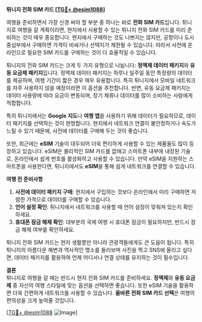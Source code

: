 **튀니지 전화 SIM 카드 [[TG💪+ @esim1088](https://t.me/s/esim1088)]**

여행을 준비하면서 가장 신경 써야 할 부분 중 하나는 바로 **전화 SIM 카드**입니다. 튀니지로 여행을 갈 계획이라면, 현지에서 사용할 수 있는 튀니지 전화 SIM 카드를 미리 준비하는 것이 매우 중요합니다. 현지에서 구매하는 것도 나쁘지는 않지만, 공항이나 도시 중심부에서 구매하면 가격이 비싸거나 선택지가 제한될 수 있습니다. 따라서 사전에 온라인으로 필요한 SIM 카드를 구매하는 것이 더 효율적일 수 있습니다.

튀니지의 전화 SIM 카드는 크게 두 가지 유형으로 나뉩니다: **정액제 데이터 패키지**와 **유동 요금제 패키지**입니다. 정액제 데이터 패키지는 하루나 일주일 동안 특정량의 데이터를 제공하며, 여행 기간이 짧은 경우 매우 유용합니다. 특히 튀니지에서 모바일 네트워크를 자주 사용하지 않을 예정이라면 이 옵션을 추천합니다. 반면, 유동 요금제 패키지는 데이터 사용량에 따라 요금이 변동되며, 장기 체류나 데이터를 많이 소비하는 사람에게 적합합니다.

특히 튀니지에서는 **Google 지도**나 **여행 앱**을 사용하기 위해 데이터가 필요하므로, 데이터 패키지를 선택하는 것이 현명합니다. 현지에서 네트워크 연결이 불안정하거나 속도가 느릴 수 있기 때문에, 사전에 데이터를 구매해 두는 것이 좋습니다.

또한, 최근에는 **eSIM** 기술이 대두되어 더욱 편리하게 사용할 수 있는 제품들도 많이 등장하고 있습니다. eSIM은 물리적인 SIM 카드를 없애고 스마트폰 내부에 내장된 기술로, 온라인에서 쉽게 번호를 활성화하고 사용할 수 있습니다. 만약 eSIM을 지원하는 스마트폰을 사용한다면, 튀니지에서도 **eSIM**을 통해 쉽게 네트워크를 연결할 수 있습니다.

**여행 전 준비사항**  
1. **사전에 데이터 패키지 구매**: 현지에서 구입하는 것보다 온라인에서 미리 구매하면 저렴한 가격으로 데이터를 구매할 수 있습니다.  
2. **언어 설정 확인**: 튀니지에서 네트워크를 사용할 때 언어 설정이 맞춰져 있는지 확인하세요.  
3. **휴대폰 잠금 해제 확인**: 대부분의 국제 여행 시 휴대폰 잠금이 필요하지만, 반드시 잠금 해제 여부를 확인하세요.  

튀니지 전화 SIM 카드는 현지 생활뿐만 아니라 관광객들에게도 큰 도움이 됩니다. 특히 튀니지의 아름다운 해변과 역사적인 명소를 둘러보며 사진을 찍고 SNS에 올리고 싶다면, 데이터 패키지를 활용하여 언제 어디서나 연결 상태를 유지하는 것이 필수입니다.

**결론**  
튀니지로 여행을 갈 때는 반드시 현지 전화 SIM 카드를 준비하세요. **정액제**와 **유동 요금제** 중 자신의 여행 스타일에 맞는 옵션을 선택하면 좋습니다. 또한 eSIM 기술을 활용하면 더욱 간편하게 네트워크를 사용할 수 있습니다. **올바른 전화 SIM 카드 선택**은 여행의 편의성을 크게 높여줄 것입니다.

[[TG💪+ @esim1088](https://t.me/s/esim1088) ![Image](https://i.postimg.cc/Y0z9fWf4/image.png)]